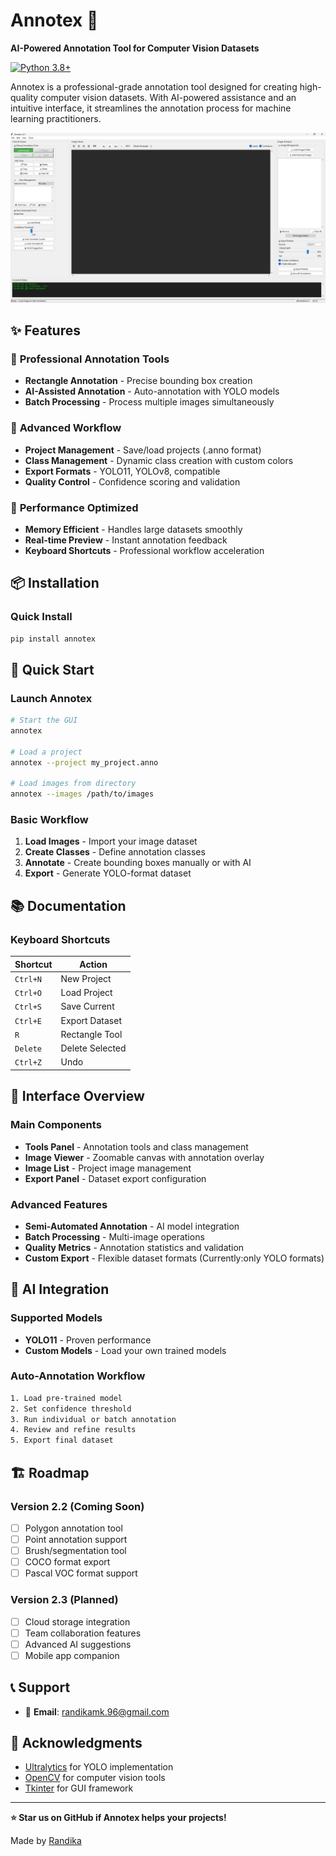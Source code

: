 # Annotex 🚀

**AI-Powered Annotation Tool for Computer Vision Datasets**

[![Python 3.8+](https://img.shields.io/badge/python-3.8+-blue.svg)](https://www.python.org/downloads/)
<!-- [![License: MIT](https://img.shields.io/badge/License-MIT-yellow.svg)](https://opensource.org/licenses/MIT) -->
<!-- [![PyPI version](https://badge.fury.io/py/annotex.svg)](https://badge.fury.io/py/annotex) -->
<!-- [![Downloads](https://pepy.tech/badge/annotex)](https://pepy.tech/project/annotex) -->

Annotex is a professional-grade annotation tool designed for creating high-quality computer vision datasets. With AI-powered assistance and an intuitive interface, it streamlines the annotation process for machine learning practitioners.

![Annotex Interface](assets/screenshots/main_interface.png)

## ✨ Features

### 🎯 **Professional Annotation Tools**
- **Rectangle Annotation** - Precise bounding box creation
- **AI-Assisted Annotation** - Auto-annotation with YOLO models
- **Batch Processing** - Process multiple images simultaneously

### 🔧 **Advanced Workflow**
- **Project Management** - Save/load projects (.anno format)
- **Class Management** - Dynamic class creation with custom colors
- **Export Formats** - YOLO11, YOLOv8, compatible
- **Quality Control** - Confidence scoring and validation

### 🚀 **Performance Optimized**
- **Memory Efficient** - Handles large datasets smoothly
- **Real-time Preview** - Instant annotation feedback
- **Keyboard Shortcuts** - Professional workflow acceleration

## 📦 Installation

### Quick Install
```bash
pip install annotex
```

## 🚀 Quick Start

### Launch Annotex
```bash
# Start the GUI
annotex

# Load a project
annotex --project my_project.anno

# Load images from directory
annotex --images /path/to/images
```

### Basic Workflow
1. **Load Images** - Import your image dataset
2. **Create Classes** - Define annotation classes
3. **Annotate** - Create bounding boxes manually or with AI
4. **Export** - Generate YOLO-format dataset

## 📚 Documentation

### Keyboard Shortcuts
| Shortcut | Action |
|----------|--------|
| `Ctrl+N` | New Project |
| `Ctrl+O` | Load Project |
| `Ctrl+S` | Save Current |
| `Ctrl+E` | Export Dataset |
| `R` | Rectangle Tool |
| `Delete` | Delete Selected |
| `Ctrl+Z` | Undo |

## 🎨 Interface Overview

### Main Components
- **Tools Panel** - Annotation tools and class management
- **Image Viewer** - Zoomable canvas with annotation overlay
- **Image List** - Project image management
- **Export Panel** - Dataset export configuration

### Advanced Features
- **Semi-Automated Annotation** - AI model integration
- **Batch Processing** - Multi-image operations
- **Quality Metrics** - Annotation statistics and validation
- **Custom Export** - Flexible dataset formats (Currently:only YOLO formats)

## 🤖 AI Integration

### Supported Models
- **YOLO11** - Proven performance
- **Custom Models** - Load your own trained models

### Auto-Annotation Workflow
```bash
1. Load pre-trained model
2. Set confidence threshold
3. Run individual or batch annotation
4. Review and refine results
5. Export final dataset
```

## 🏗️ Roadmap

### Version 2.2 (Coming Soon)
- [ ] Polygon annotation tool
- [ ] Point annotation support
- [ ] Brush/segmentation tool
- [ ] COCO format export
- [ ] Pascal VOC format support

### Version 2.3 (Planned)
- [ ] Cloud storage integration
- [ ] Team collaboration features
- [ ] Advanced AI suggestions
- [ ] Mobile app companion

## 📞 Support

- 📧 **Email**: randikamk.96@gmail.com

## 🌟 Acknowledgments

- [Ultralytics](https://ultralytics.com/) for YOLO implementation
- [OpenCV](https://opencv.org/) for computer vision tools
- [Tkinter](https://docs.python.org/3/library/tkinter.html) for GUI framework

---

**⭐ Star us on GitHub if Annotex helps your projects!**

Made by [Randika](https://github.com/RandikaKM)